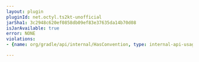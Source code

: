 ```yaml
---
layout: plugin
pluginId: net.octyl.ts2kt-unofficial
jarSha1: 3c2948c620ef0858db09ef83e37635da14b70d08
isJarAvailable: true
error: NONE
violations:
- {name: org/gradle/api/internal/HasConvention, type: internal-api-usage}

---
```

